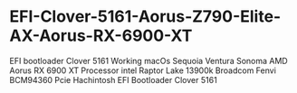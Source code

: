 # EFI-Clover-5161-Aorus-Z790-Elite-AX-Aorus-RX-6900-XT
EFI bootloader Clover 5161 Working macOs Sequoia Ventura Sonoma AMD Aorus RX 6900 XT
Processor intel Raptor Lake 13900k 
Broadcom Fenvi BCM94360 Pcie
Hachintosh EFI Bootloader Clover 5161 

